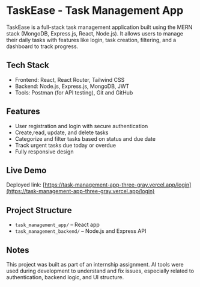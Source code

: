 # TaskEase - Task Management App

TaskEase is a full-stack task management application built using the MERN stack (MongoDB, Express.js, React, Node.js). It allows users to manage their daily tasks with features like login, task creation, filtering, and a dashboard to track progress.

## Tech Stack

- Frontend: React, React Router, Tailwind CSS
- Backend: Node.js, Express.js, MongoDB, JWT
- Tools: Postman (for API testing), Git and GitHub

## Features

- User registration and login with secure authentication
- Create,read, update, and delete tasks
- Categorize and filter tasks based on status and due date
- Track urgent tasks due today or overdue
- Fully responsive design

## Live Demo

Deployed link: [https://task-management-app-three-gray.vercel.app/login](https://task-management-app-three-gray.vercel.app/login)

## Project Structure

- `task_management_app/` – React app
- `task_management_backend/` – Node.js and Express API

## Notes

This project was built as part of an internship assignment. AI tools were used during development to understand and fix issues, especially related to authentication, backend logic, and UI structure.
